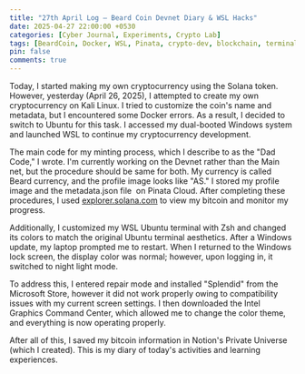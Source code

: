 ```yaml
---
title: "27th April Log – Beard Coin Devnet Diary & WSL Hacks"
date: 2025-04-27 22:00:00 +0530
categories: [Cyber Journal, Experiments, Crypto Lab]
tags: [BeardCoin, Docker, WSL, Pinata, crypto-dev, blockchain, terminal-tweaks, hacker-journal]
pin: false
comments: true
---
```

Today, I started making my own cryptocurrency using the Solana token. However, yesterday (April 26, 2025), I attempted to create my own cryptocurrency on Kali Linux. I tried to customize the coin's name and metadata, but I encountered some Docker errors. As a result, I decided to switch to Ubuntu for this task. I accessed my dual-booted Windows system and launched WSL to continue my cryptocurrency development.

The main code for my minting process, which I describe to as the "Dad Code," I wrote.  I'm currently working on the Devnet rather than the Main net, but the procedure should be same for both.  My currency is called Beard currency, and the profile image looks like "AS."  I stored my profile image and the metadata.json file  on Pinata Cloud.  After completing these procedures, I used [explorer.solana.com](http://explorer.solana.com/) to view my bitcoin and monitor my progress.

Additionally, I customized my WSL Ubuntu terminal with Zsh and changed its colors to match the original Ubuntu terminal aesthetics. After a Windows update, my laptop prompted me to restart. When I returned to the Windows lock screen, the display color was normal; however, upon logging in, it switched to night light mode. 

To address this, I entered repair mode and installed "Splendid" from the Microsoft Store, however it did not work properly owing to compatibility issues with my current screen settings.  I then downloaded the Intel Graphics Command Center, which allowed me to change the color theme, and everything is now operating properly.

After all of this, I saved my bitcoin information in Notion's Private Universe (which I created).  This is my diary of today's activities and learning experiences.
